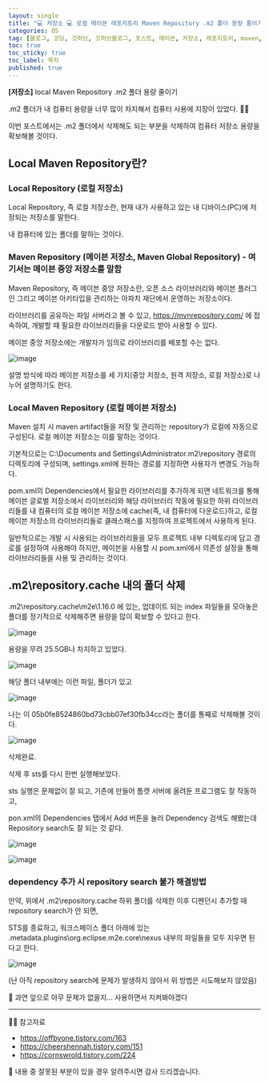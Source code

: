 ```yaml
---
layout: single
title: "💻 저장소 💻 로컬 메이븐 레포지토리 Maven Repository .m2 폴더 용량 줄이기 "
categories: OS
tag: [블로그, 코딩, 깃허브, 깃허브블로그, 포스트, 메이븐, 저장소, 레포지토리, maven, repository, .m2, .cache, 컴퓨터용량관리]
toc: true
toc_sticky: true
toc_label: 목차
published: true
---
```


**[저장소]** local Maven Repository .m2 폴더 용량 줄이기

.m2 폴더가 내 컴퓨터 용량을 너무 많이 차지해서 컴퓨터 사용에 지장이 있었다. 🤦‍♀️ 

이번 포스트에서는 .m2 폴더에서 삭제해도 되는 부분을 삭제하여 컴퓨터 저장소 용량을 확보해볼 것이다.



## Local Maven Repository란?

### Local Repository (로컬 저장소)

Local Repository, 즉 로컬 저장소란, 현재 내가 사용하고 있는 내 디바이스(PC)에 저장되는 저장소를 말한다. 

내 컴퓨터에 있는 폴더를 말하는 것이다.


### Maven Repository (메이븐 저장소, Maven Global Repository) - 여기서는 메이븐 중앙 저장소를 말함

Maven Repository, 즉 메이븐 중앙 저장소란, 오픈 소스 라이브러리와 메이븐 플러그인 그리고 메이븐 아키타입을 관리하는 아파치 재단에서 운영하는 저장소이다. 

라이브러리를 공유하는 파일 서버라고 볼 수 있고, <https://mvnrepository.com/> 에 접속하여, 개발할 때 필요한 라이브러리들을 다운로드 받아 사용할 수 있다.

메이븐 중앙 저장소에는 개발자가 임의로 라이브러리를 배포할 수는 없다. 

![image](https://user-images.githubusercontent.com/112684409/224528735-b33b2d82-792d-483c-a6e1-44d1fa55618a.png)


설명 방식에 따라 메이븐 저장소를 세 가지(중앙 저장소, 원격 저장소, 로컬 저장소)로 나누어 설명하기도 한다.


### Local Maven Repository (로컬 메이븐 저장소)

Maven 설치 시 maven artifact들을 저장 및 관리하는 repository가 로컬에 자동으로 구성된다. 로컬 메이븐 저장소는 이를 말하는 것이다.

기본적으로는 C:\Documents and Settings\Administrator\.m2\repository 경로의 디렉토리에 구성되며, settings.xml에 원하는 경로를 지정하면 사용자가 변경도 가능하다.

pom.xml의 Dependencies에서 필요한 라이브러리를 추가하게 되면 네트워크를 통해 메이븐 글로벌 저장소에서 라이브러리와 해당 라이브러리 작동에 필요한 하위 라이브러리들를 내 컴퓨터의 로컬 메이븐 저장소에 cache(즉, 내 컴퓨터에 다운로드)하고, 로컬 메이븐 저장소의 라이브러리들로 클래스패스를 지정하여 프로젝트에서 사용하게 된다.

일반적으로는 개발 시 사용되는 라이브러리들을 모두 프로젝트 내부 디렉토리에 담고 경로를 설정하여 사용해야 하지만, 메이븐을 사용할 시 pom.xml에서 의존성 설정을 통해 라이브러리들을 사용 및 관리하는 것이다.


<span style="display: none;">

## Local Maven Repository의 구조

### 


### 

</span>


## .m2\repository\.cache 내의 폴더 삭제

.m2\repository\.cache\m2e\1.16.0 에 있는, 업데이트 되는 index 파일들을 모아놓은 폴더를 정기적으로 삭제해주면 용량을 많이 확보할 수 있다고 한다. 

![image](https://user-images.githubusercontent.com/112684409/224526741-1d0d1d42-9869-4671-8afc-aae572826890.png)

용량을 무려 25.5GB나 차지하고 있었다.

![image](https://user-images.githubusercontent.com/112684409/224526750-d464d3ee-ce3a-4bb1-9d98-221b2046121c.png)

해당 폴더 내부에는 이런 파일, 폴더가 있고

![image](https://user-images.githubusercontent.com/112684409/224526814-e3d3fa07-3c2b-4864-bcde-cd90d3be855c.png)

나는 이 05b0fe8524860bd73cbb07ef30fb34cc라는 폴더를 통째로 삭제해볼 것이다.


![image](https://user-images.githubusercontent.com/112684409/224526973-e919b2f4-351a-4aa6-8ec0-4f7ddf847381.png)

삭제완료.


삭제 후 sts를 다시 한번 실행해보았다.

sts 실행은 문제없이 잘 되고, 기존에 만들어 톰캣 서버에 올려둔 프로그램도 잘 작동하고,

pon.xml의 Dependencies 탭에서 Add 버튼을 눌러 Dependency 검색도 해봤는데 Repository search도 잘 되는 것 같다.

![image](https://user-images.githubusercontent.com/112684409/224528216-f21c41ad-4663-43b3-9aa4-c1e9d60dc1a1.png)

![image](https://user-images.githubusercontent.com/112684409/224528277-77d3dd02-c99d-48c0-8001-9921997d0a5e.png)



### dependency 추가 시 repository search 불가 해결방법

만약, 위에서 .m2\repository\.cache 하위 폴더를 삭제한 이후 디펜던시 추가할 때 repository search가 안 되면,

STS를 종료하고, 워크스페이스 폴더 아래에 있는 .metadata\.plugins\org.eclipse.m2e.core\nexus 내부의 파일들을 모두 지우면 된다고 한다.

![image](https://user-images.githubusercontent.com/112684409/224526920-c5204455-39a5-49cc-ba11-0c91b9dbf2c6.png)


(난 아직 repository search에 문제가 발생하지 않아서 위 방법은 시도해보지 않았음)



😬 과연 앞으로 아무 문제가 없을지... 사용하면서 지켜봐야겠다


------------------------------------------------------------

👨‍🏫 참고자료

- <https://offbyone.tistory.com/163>
- <https://cheershennah.tistory.com/151>
- <https://cornswrold.tistory.com/224>


🙂 내용 중 잘못된 부분이 있을 경우 알려주시면 감사 드리겠습니다. 



